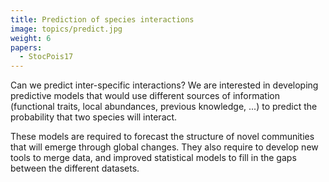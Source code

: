 ```yaml
---
title: Prediction of species interactions
image: topics/predict.jpg
weight: 6
papers:
  - StocPois17
---
```


Can we predict inter-specific interactions? We are interested in developing
predictive models that would use different sources of information (functional
traits, local abundances, previous knowledge, ...) to predict the probability
that two species will interact.

<!--more-->

These models are required to forecast the
structure of novel communities that will emerge through global changes. They
also require to develop new tools to merge data, and improved statistical
models to fill in the gaps between the different datasets.
